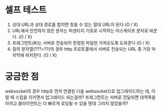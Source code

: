 # 셀프 테스트

1. 상대 URL과 상대 경로를 합치면 찾을 수 있는 절대 URL이 된다 (O / X)
2. URL에서 안전하지 않은 문자는 퍼센티지 기호로 시작하는 이스케이프 문자로 바꾼다. (O / X)
3. 프래그먼트(#)는 서버로 전송되어 한정된 파일만 가져오도록 도와준다 (O / X)
4. 질의 문자열(???=??)의 경우 http 프로토콜에서 서버로 전송되는 URL 중 가장 마지막에 위치한다. (O / X)

# 궁금한 점

websocket의 경우 http로 먼저 연결된 다음 websocket으로 업그레이드하는 데, 이럴 때 스킴을 지키면서 업그레이드 되는걸까?
프레그먼트는 서버로 전달되면 대역폭을 아끼고 클라이언트는 더 빠르게 로딩될 수 있을 텐데 그러지 않았을까?